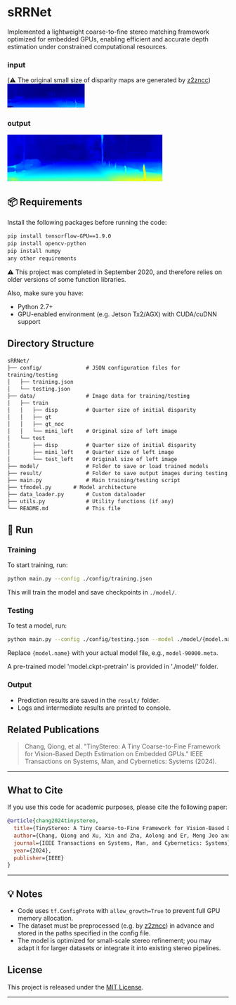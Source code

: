 # sRRNet

Implemented a lightweight coarse-to-fine stereo matching framework optimized for embedded GPUs, 
enabling efficient and accurate depth estimation under constrained computational resources.

### input 
(⚠️ The original small size of disparity maps are generated by [z2zncc](https://github.com/changqiong/z2zncc))
<img src="result/sample_small.png" alt=" Image" width="35%">

### output
<img src="result/sample_large.png" alt=" Image" width="70%">

## 📦 Requirements

Install the following packages before running the code:

```bash
pip install tensorflow-GPU==1.9.0
pip install opencv-python
pip install numpy
any other requirements
```
⚠️ This project was completed in September 2020, and therefore relies on older versions of some function libraries.


Also, make sure you have:

- Python 2.7+
- GPU-enabled environment (e.g. Jetson Tx2/AGX) with CUDA/cuDNN support

## Directory Structure

```
sRRNet/
├── config/              # JSON configuration files for training/testing
│   ├── training.json
│   └── testing.json
├── data/                # Image data for training/testing
│   ├── train
│   │   ├── disp         # Quarter size of initial disparity
│   │   ├── gt
│   │   ├── gt_noc
│   │   └── mini_left    # Original size of left image 
│   └── test
│       ├── disp         # Quarter size of initial disparity
│       ├── mini_left    # Quarter size of left image
│       └── test_left    # Original size of left image 
├── model/               # Folder to save or load trained models
├── result/              # Folder to save output images during testing
├── main.py              # Main training/testing script
├── tfmodel.py     	 # Model architecture
├── data_loader.py       # Custom dataloader
├── utils.py             # Utility functions (if any)
└── README.md            # This file
```

## 🚀 Run

### Training

To start training, run:

```bash
python main.py --config ./config/training.json
```

This will train the model and save checkpoints in `./model/`.

### Testing

To test a model, run:

```bash
python main.py --config ./config/testing.json --model ./model/{model.name} --mode test
```

Replace `{model.name}` with your actual model file, e.g., `model-90000.meta`.

A pre-trained model 'model.ckpt-pretrain' is provided in './model/' folder. 

### Output

- Prediction results are saved in the `result/` folder.
- Logs and intermediate results are printed to console.



## Related Publications

> Chang, Qiong, et al. 
> "TinyStereo: A Tiny Coarse-to-Fine Framework for Vision-Based Depth Estimation on Embedded GPUs."
> IEEE Transactions on Systems, Man, and Cybernetics: Systems (2024).
---

## What to Cite

If you use this code for academic purposes, please cite the following paper:

```bibtex
@article{chang2024tinystereo,
  title={TinyStereo: A Tiny Coarse-to-Fine Framework for Vision-Based Depth Estimation on Embedded GPUs},
  author={Chang, Qiong and Xu, Xin and Zha, Aolong and Er, Meng Joo and Sun, Yongqing and Li, Yun},
  journal={IEEE Transactions on Systems, Man, and Cybernetics: Systems},
  year={2024},
  publisher={IEEE}
}
```

---

## 💡 Notes

- Code uses `tf.ConfigProto` with `allow_growth=True` to prevent full GPU memory allocation.
- The dataset must be preprocessed (e.g. by [z2zncc](https://github.com/changqiong/z2zncc)) in advance and stored in the paths specified in the config file.
- The model is optimized for small-scale stereo refinement; you may adapt it for larger datasets or integrate it into existing stereo pipelines.


## License

This project is released under the [MIT License](LICENSE).

---